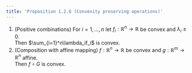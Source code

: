 ```yaml
---
title: 'Proposition 1.2.6 (Convexity preserving operations)'
---
```


1. (Positive combinations) For $i=1,\ldots,n$ let $f_i:\mathbb
   R^n\to\mathbb R$ be convex and $\lambda_i\geq0$.  
   Then $\sum_{i=1}^n\lambda_if_i$ is convex.
2. (Composition with affine mapping) $f:\mathbb
   R^n\to\mathbb R$ be convex and $g:\mathbb R^m\to\mathbb R^n$
   affine.  
   Then $f\circ G$ is convex.


